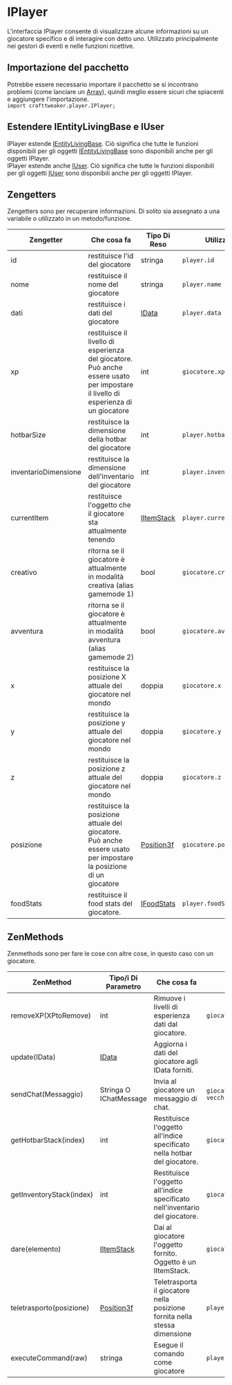 # IPlayer

L'interfaccia IPlayer consente di visualizzare alcune informazioni su un giocatore specifico e di interagire con detto uno. Utilizzato principalmente nei gestori di eventi e nelle funzioni ricettive.

## Importazione del pacchetto

Potrebbe essere necessario importare il pacchetto se si incontrano problemi (come lanciare un [Array](/AdvancedFunctions/Arrays_and_Loops/)), quindi meglio essere sicuri che spiacenti e aggiungere l'importazione.  
`import crafttweaker.player.IPlayer;`

## Estendere IEntityLivingBase e IUser

IPlayer estende [IEntityLivingBase](/Vanilla/Entities/IEntityLivingBase/). Ciò significa che tutte le funzioni disponibili per gli oggetti [IEntityLivingBase](/Vanilla/Entities/IEntityLivingBase/) sono disponibili anche per gli oggetti IPlayer.  
IPlayer estende anche [IUser](/Vanilla/Players/IUser/). Ciò significa che tutte le funzioni disponibili per gli oggetti [IUser](/Vanilla/Players/IUser/) sono disponibili anche per gli oggetti IPlayer.

## Zengetters

Zengetters sono per recuperare informazioni. Di solito sia assegnato a una variabile o utilizzato in un metodo/funzione.

| Zengetter            | Che cosa fa                                                                                                                       | Tipo Di Reso                               | Utilizzo               |
| -------------------- | --------------------------------------------------------------------------------------------------------------------------------- | ------------------------------------------ | ---------------------- |
| id                   | restituisce l'id del giocatore                                                                                                    | stringa                                    | `player.id`            |
| nome                 | restituisce il nome del giocatore                                                                                                 | stringa                                    | `player.name`          |
| dati                 | restituisce i dati del giocatore                                                                                                  | [IData](/Vanilla/Data/IData/)              | `player.data`          |
| xp                   | restituisce il livello di esperienza del giocatore. Può anche essere usato per impostare il livello di esperienza di un giocatore | int                                        | `giocatore.xp`         |
| hotbarSize           | restituisce la dimensione della hotbar del giocatore                                                                              | int                                        | `player.hotbarSize`    |
| inventarioDimensione | restituisce la dimensione dell'inventario del giocatore                                                                           | int                                        | `player.inventorySize` |
| currentItem          | restituisce l'oggetto che il giocatore sta attualmente tenendo                                                                    | [IItemStack](/Vanilla/Items/IItemStack/)   | `player.currentItem`   |
| creativo             | ritorna se il giocatore è attualmente in modalità creativa (alias gamemode 1)                                                     | bool                                       | `giocatore.creativo`   |
| avventura            | ritorna se il giocatore è attualmente in modalità avventura (alias gamemode 2)                                                    | bool                                       | `giocatore.avventura`  |
| x                    | restituisce la posizione X attuale del giocatore nel mondo                                                                        | doppia                                     | `giocatore.x`          |
| y                    | restituisce la posizione y attuale del giocatore nel mondo                                                                        | doppia                                     | `giocatore.y`          |
| z                    | restituisce la posizione z attuale del giocatore nel mondo                                                                        | doppia                                     | `giocatore.z`          |
| posizione            | restituisce la posizione attuale del giocatore. Può anche essere usato per impostare la posizione di un giocatore                 | [Position3f](/Vanilla/Utils/Position3f/)   | `giocatore.posizione`  |
| foodStats            | restituisce il food stats del giocatore.                                                                                          | [IFoodStats](/Vanilla/Players/IFoodStats/) | `player.foodStats`     |

## ZenMethods

Zenmethods sono per fare le cose con altre cose, in questo caso con un giocatore.

| ZenMethod                | Tipo/i Di Parametro                      | Che cosa fa                                                                 | Esempio                                           |
| ------------------------ | ---------------------------------------- | --------------------------------------------------------------------------- | ------------------------------------------------- |
| removeXP(XPtoRemove)     | int                                      | Rimuove i livelli di esperienza dati dal giocatore.                         | `giocatore.removeXP(1)`                           |
| update(IData)            | [IData](/Vanilla/Data/IData/)            | Aggiorna i dati del giocatore agli IData forniti.                           |                                                   |
| sendChat(Messaggio)      | Stringa O IChatMessage                   | Invia al giocatore un messaggio di chat.                                    | `giocatore.sendChat("Ciao il mio vecchio amico")` |
| getHotbarStack(index)    | int                                      | Restituisce l'oggetto all'indice specificato nella hotbar del giocatore.    | `giocatore.getHotbarStack(3)`                     |
| getInventoryStack(index) | int                                      | Restituisce l'oggetto all'indice specificato nell'inventario del giocatore. | `giocatore.getInventoryStack(3)`                  |
| dare(elemento)           | [IItemStack](/Vanilla/Items/IItemStack/) | Dai al giocatore l'oggetto fornito. Oggetto è un IItemStack.                | `giocatore.give(<minecraft:gold_ingot>)`    |
| teletrasporto(posizione) | [Position3f](/Vanilla/Utils/Position3f/) | Teletrasporta il giocatore nella posizione fornita nella stessa dimensione  | `player.teleport(posizione)`                      |
| executeCommand(raw)      | stringa                                  | Esegue il comando come giocatore                                            | `player.executeCommand("kill")`                   |
